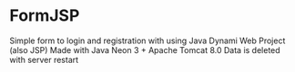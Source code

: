 # FormJSP
Simple form to login and registration with using Java Dynami Web Project (also JSP)
Made with Java Neon 3 + Apache Tomcat 8.0
Data is deleted with server restart

